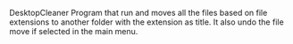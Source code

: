 DesktopCleaner
Program that run and moves all the files based on file extensions to another folder with the extension as title. It also undo the file move if selected in the main menu.
